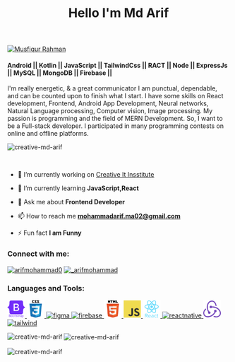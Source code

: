 <header>
  <div align="center">
     <h1 font-bold >Hello I'm Md Arif <h1/>
  </div>
</header>

<a href="https://musfiqurrahmansayed.netlify.app"><img src="musfiq.gif" width="1000" height="400" alt="Musfiqur Rahman"/></a>
#### Android || Kotlin || JavaScript || TailwindCss || RACT || Node || ExpressJs || MySQL || MongoDB || Firebase ||

I'm really energetic, & a great communicator I am punctual, dependable, and can be counted upon to finish what I start. I have some skills on React development, Frontend, Android App Development,  Neural networks, Natural Language processing, Computer vision, Image processing. My passion is programming and the field of MERN Development. So, I want to be a Full-stack developer.
I participated in many programming contests on online and offline platforms.

<p align="left"> <img src="https://komarev.com/ghpvc/?username=creative-md-arif&label=Profile%20views&color=0e75b6&style=flat" alt="creative-md-arif" /> </p>

<p align="left"> <a href="https://twitter.com/" target="blank"><img src="https://img.shields.io/twitter/follow/?logo=twitter&style=for-the-badge" alt="" /></a> </p>

- 🔭 I’m currently working on [Creative It Insstitute](https://www.creativeitinstitute.com/)

- 🌱 I’m currently learning **JavaScript,React**

- 💬 Ask me about **Frontend Developer**

- 📫 How to reach me **mohammadarif.ma02@gmail.com**

- ⚡ Fun fact **I am Funny**

<h3 align="left">Connect with me:</h3>
<p align="left">
<a href="https://fb.com/arifmohammad0" target="blank"><img align="center" src="https://raw.githubusercontent.com/rahuldkjain/github-profile-readme-generator/master/src/images/icons/Social/facebook.svg" alt="arifmohammad0" height="30" width="40" /></a>
<a href="https://instagram.com/_arifmohammad" target="blank"><img align="center" src="https://raw.githubusercontent.com/rahuldkjain/github-profile-readme-generator/master/src/images/icons/Social/instagram.svg" alt="_arifmohammad" height="30" width="40" /></a>
</p>

<h3 align="left">Languages and Tools:</h3>
<p align="left"> <a href="https://getbootstrap.com" target="_blank" rel="noreferrer"> <img src="https://raw.githubusercontent.com/devicons/devicon/master/icons/bootstrap/bootstrap-plain-wordmark.svg" alt="bootstrap" width="40" height="40"/> </a> <a href="https://www.w3schools.com/css/" target="_blank" rel="noreferrer"> <img src="https://raw.githubusercontent.com/devicons/devicon/master/icons/css3/css3-original-wordmark.svg" alt="css3" width="40" height="40"/> </a> <a href="https://www.figma.com/" target="_blank" rel="noreferrer"> <img src="https://www.vectorlogo.zone/logos/figma/figma-icon.svg" alt="figma" width="40" height="40"/> </a> <a href="https://firebase.google.com/" target="_blank" rel="noreferrer"> <img src="https://www.vectorlogo.zone/logos/firebase/firebase-icon.svg" alt="firebase" width="40" height="40"/> </a> <a href="https://www.w3.org/html/" target="_blank" rel="noreferrer"> <img src="https://raw.githubusercontent.com/devicons/devicon/master/icons/html5/html5-original-wordmark.svg" alt="html5" width="40" height="40"/> </a> <a href="https://developer.mozilla.org/en-US/docs/Web/JavaScript" target="_blank" rel="noreferrer"> <img src="https://raw.githubusercontent.com/devicons/devicon/master/icons/javascript/javascript-original.svg" alt="javascript" width="40" height="40"/> </a> <a href="https://reactjs.org/" target="_blank" rel="noreferrer"> <img src="https://raw.githubusercontent.com/devicons/devicon/master/icons/react/react-original-wordmark.svg" alt="react" width="40" height="40"/> </a> <a href="https://reactnative.dev/" target="_blank" rel="noreferrer"> <img src="https://reactnative.dev/img/header_logo.svg" alt="reactnative" width="40" height="40"/> </a> <a href="https://redux.js.org" target="_blank" rel="noreferrer"> <img src="https://raw.githubusercontent.com/devicons/devicon/master/icons/redux/redux-original.svg" alt="redux" width="40" height="40"/> </a> <a href="https://tailwindcss.com/" target="_blank" rel="noreferrer"> <img src="https://www.vectorlogo.zone/logos/tailwindcss/tailwindcss-icon.svg" alt="tailwind" width="40" height="40"/> </a> </p>

<p><img align="left" src="https://github-readme-stats.vercel.app/api/top-langs?username=creative-md-arif&show_icons=true&locale=en&layout=compact" alt="creative-md-arif" /></p>

<p>&nbsp;<img align="center" src="https://github-readme-stats.vercel.app/api?username=creative-md-arif&show_icons=true&locale=en" alt="creative-md-arif" /></p>

<p><img align="center" src="https://github-readme-streak-stats.herokuapp.com/?user=creative-md-arif&" alt="creative-md-arif" /></p>

